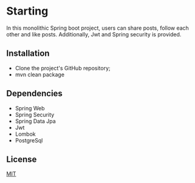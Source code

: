 # Starting


In this monolithic Spring boot project, users can share posts, follow each other and like posts. Additionally, Jwt and Spring security is provided.

## Installation

- Clone the project's GitHub repository;
- mvn clean package



## Dependencies
- Spring Web
- Spring Security
- Spring Data Jpa
- Jwt
- Lombok
- PostgreSql



## License

[MIT](https://choosealicense.com/licenses/mit/)